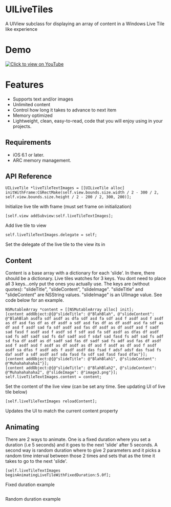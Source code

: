 # UILiveTiles
A UIView subclass for displaying an array of content in a Windows Live Tile like experience

# Demo
[![Click to view on YouTube](http://img.youtube.com/vi/PwamWy_GG50/0.jpg)](http://www.youtube.com/watch?v=PwamWy_GG50)

# Features

* Supports text and/or images
* Unlimited content
* Control how long it takes to advance to next item
* Memory optimized
* Lightweight, clean, easy-to-read, code that you will enjoy using in your projects.

## Requirements

* iOS 6.1 or later.
* ARC memory management.

## API Reference

```obj-c
UILiveTile *liveTileTextImages = [[UILiveTile alloc] initWithFrame:CGRectMake(self.view.bounds.size.width / 2 - 300 / 2, self.view.bounds.size.height / 2 - 200 / 2, 300, 200)];
```
Initialize live tile with frame (must set frame on initialization)
 
```obj-c 
[self.view addSubview:self.liveTileTextImages];
```
Add live tile to view

```obj-c
self.liveTileTextImages.delegate = self;
```
Set the delegate of the live tile to the view its in

## Content
Content is a base array with a dictionary for each 'slide'. In there, there should be a dictionary. Live tiles watches for 3 keys. You dont need to place all 3 keys...only put the ones you actually use. The keys are (without quotes): "slideTitle", "slideContent", "slideImage". "slideTitle" and "slideContent" are NSString values. "slideImage" is an UIImage value. See code below for an example.

```obj-c
NSMutableArray *content = [[NSMutableArray alloc] init];
[content addObject:@{@"slideTitle": @"BlahBlah", @"slideContent": @"BlahBlah asdfa sdf asdf as dfa sdf asd fa sdf asd f asdf asd f asdf as df asd fas df as df asdf a sdf asd fas df as df asdf asd fa sdf as df asd f asdf sad fa sdf asdf asd fas df asdf as df asdf asd f sadf sad fasd f asdf asd f asdf sd f sdf asd fa sdf asdf as dfas df asdf sad fs adf sadf sad fs daf sadf asd f sdaf sad fasd fs adf sad fs adf sd fsa df asdf as df sadf sad fas df sadf sad fs adf asd fas df asdf asd f asdf asd f asdf as df asdf as df asd f asdf as df asd f asdf asdf sa dfas f asdf ads f asdf asdf das fsad f adsf adsf das fsad fs daf asdf a sdf asdf asf sda fasd fa sdf sad fasd fasd dfas"}];
[content addObject:@{@"slideTitle": @"BlahBlah1", @"slideContent": @"Muhahahahaha1"}];
[content addObject:@{@"slideTitle": @"BlahBlah2", @"slideContent": @"Muhahahahaha2", @"slideImage": @"image3.png"}];
self.liveTileTextImages.content = content;
```
Set the content of the live view (can be set any time. See updating UI of live tile below)

```obj-c
[self.liveTileTextImages reloadContent];
```
Updates the UI to match the current content property

## Animating
There are 2 ways to animate. One is a fixed duration where you set a duration (i.e 5 seconds) and it goes to the next 'slide' after 5 seconds. A second way is random duration where to give 2 parameters and it picks a random time interval between those 2 times and sets that as the time it takes to go to the next 'slide'.
```obj-c
[self.liveTileTextImages beginAnimatingLiveTileWithFixedDuration:5.0f];
```
Fixed duration example

```obj-c
```
Random duration example
